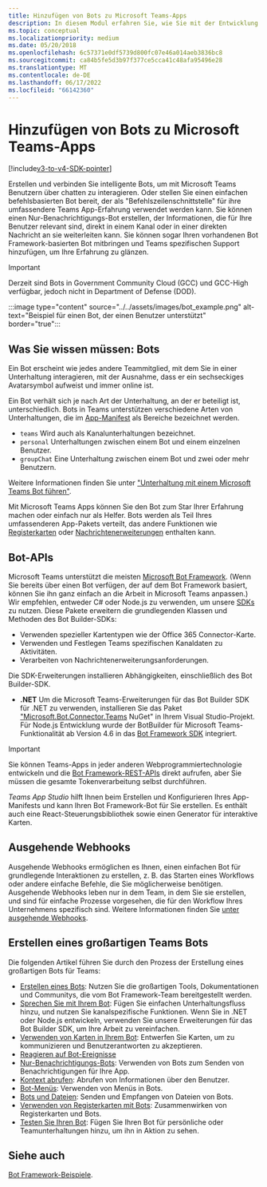 ```yaml
---
title: Hinzufügen von Bots zu Microsoft Teams-Apps
description: In diesem Modul erfahren Sie, wie Sie mit der Entwicklung von Bots in Microsoft Teams beginnen und was sind alle Anforderungen zum Hinzufügen eines Bots in Teams
ms.topic: conceptual
ms.localizationpriority: medium
ms.date: 05/20/2018
ms.openlocfilehash: 6c57371e0df5739d800fc07e46a014aeb3836bc8
ms.sourcegitcommit: ca84b5fe5d3b97f377ce5cca41c48afa95496e28
ms.translationtype: MT
ms.contentlocale: de-DE
ms.lasthandoff: 06/17/2022
ms.locfileid: "66142360"
---
```

# <a name="add-bots-to-microsoft-teams-apps"></a>Hinzufügen von Bots zu Microsoft Teams-Apps

[!include[v3-to-v4-SDK-pointer](~/includes/v3-to-v4-pointer-bots.md)]

Erstellen und verbinden Sie intelligente Bots, um mit Microsoft Teams Benutzern über chatten zu interagieren. Oder stellen Sie einen einfachen befehlsbasierten Bot bereit, der als "Befehlszeilenschnittstelle" für ihre umfassendere Teams App-Erfahrung verwendet werden kann. Sie können einen Nur-Benachrichtigungs-Bot erstellen, der Informationen, die für Ihre Benutzer relevant sind, direkt in einem Kanal oder in einer direkten Nachricht an sie weiterleiten kann. Sie können sogar Ihren vorhandenen Bot Framework-basierten Bot mitbringen und Teams spezifischen Support hinzufügen, um Ihre Erfahrung zu glänzen.

> [!IMPORTANT]
> Derzeit sind Bots in Government Community Cloud (GCC) und GCC-High verfügbar, jedoch nicht in Department of Defense (DOD).

:::image type="content" source="../../assets/images/bot_example.png" alt-text="Beispiel für einen Bot, der einen Benutzer unterstützt" border="true":::

## <a name="what-you-need-to-know-bots"></a>Was Sie wissen müssen: Bots

Ein Bot erscheint wie jedes andere Teammitglied, mit dem Sie in einer Unterhaltung interagieren, mit der Ausnahme, dass er ein sechseckiges Avatarsymbol aufweist und immer online ist.

Ein Bot verhält sich je nach Art der Unterhaltung, an der er beteiligt ist, unterschiedlich. Bots in Teams unterstützen verschiedene Arten von Unterhaltungen, die im [App-Manifest](~/resources/schema/manifest-schema.md) als Bereiche bezeichnet werden.

* `teams` Wird auch als Kanalunterhaltungen bezeichnet.
* `personal` Unterhaltungen zwischen einem Bot und einem einzelnen Benutzer.
* `groupChat` Eine Unterhaltung zwischen einem Bot und zwei oder mehr Benutzern.

Weitere Informationen finden Sie unter ["Unterhaltung mit einem Microsoft Teams Bot führen"](~/resources/bot-v3/bot-conversations/bots-conversations.md).

Mit Microsoft Teams Apps können Sie den Bot zum Star Ihrer Erfahrung machen oder einfach nur als Helfer. Bots werden als Teil Ihres umfassenderen App-Pakets verteilt, das andere Funktionen wie [Registerkarten](~/tabs/what-are-tabs.md) oder [Nachrichtenerweiterungen](~/messaging-extensions/what-are-messaging-extensions.md) enthalten kann.

## <a name="bot-apis"></a>Bot-APIs

Microsoft Teams unterstützt die meisten [Microsoft Bot Framework](https://dev.botframework.com/). (Wenn Sie bereits über einen Bot verfügen, der auf dem Bot Framework basiert, können Sie ihn ganz einfach an die Arbeit in Microsoft Teams anpassen.) Wir empfehlen, entweder C# oder Node.js zu verwenden, um unsere [SDKs](/microsoftteams/platform/#pivot=sdk-tools) zu nutzen. Diese Pakete erweitern die grundlegenden Klassen und Methoden des Bot Builder-SDKs:

* Verwenden spezieller Kartentypen wie der Office 365 Connector-Karte.
* Verwenden und Festlegen Teams spezifischen Kanaldaten zu Aktivitäten.
* Verarbeiten von Nachrichtenerweiterungsanforderungen.

Die SDK-Erweiterungen installieren Abhängigkeiten, einschließlich des Bot Builder-SDK.

* **.NET** Um die Microsoft Teams-Erweiterungen für das Bot Builder SDK für .NET zu verwenden, installieren Sie das Paket ["Microsoft.Bot.Connector.Teams](https://www.nuget.org/packages/Microsoft.Bot.Connector.Teams) NuGet" in Ihrem Visual Studio-Projekt. Für Node.js Entwicklung wurde der BotBuilder für Microsoft Teams-Funktionalität ab Version 4.6 in das [Bot Framework SDK](https://github.com/microsoft/botframework-sdk) integriert.

> [!IMPORTANT]
> Sie können Teams-Apps in jeder anderen Webprogrammiertechnologie entwickeln und die [Bot Framework-REST-APIs](/bot-framework/rest-api/bot-framework-rest-overview) direkt aufrufen, aber Sie müssen die gesamte Tokenverarbeitung selbst durchführen.

*Teams App Studio* hilft Ihnen beim Erstellen und Konfigurieren Ihres App-Manifests und kann Ihren Bot Framework-Bot für Sie erstellen. Es enthält auch eine React-Steuerungsbibliothek sowie einen Generator für interaktive Karten.

## <a name="outgoing-webhooks"></a>Ausgehende Webhooks

Ausgehende Webhooks ermöglichen es Ihnen, einen einfachen Bot für grundlegende Interaktionen zu erstellen, z. B. das Starten eines Workflows oder andere einfache Befehle, die Sie möglicherweise benötigen. Ausgehende Webhooks leben nur in dem Team, in dem Sie sie erstellen, und sind für einfache Prozesse vorgesehen, die für den Workflow Ihres Unternehmens spezifisch sind. Weitere Informationen finden Sie [unter ausgehende Webhooks](~/webhooks-and-connectors/how-to/add-outgoing-webhook.md).

## <a name="build-a-great-teams-bot"></a>Erstellen eines großartigen Teams Bots

Die folgenden Artikel führen Sie durch den Prozess der Erstellung eines großartigen Bots für Teams:

* [Erstellen eines Bots](~/resources/bot-v3/bots-create.md): Nutzen Sie die großartigen Tools, Dokumentationen und Communitys, die vom Bot Framework-Team bereitgestellt werden.
* [Sprechen Sie mit Ihrem Bot](~/resources/bot-v3/bot-conversations/bots-conversations.md): Fügen Sie einfachen Unterhaltungsfluss hinzu, und nutzen Sie kanalspezifische Funktionen. Wenn Sie in .NET oder Node.js entwickeln, verwenden Sie unsere Erweiterungen für das Bot Builder SDK, um Ihre Arbeit zu vereinfachen.
* [Verwenden von Karten in Ihrem Bot](~/resources/bot-v3/bots-cards.md): Entwerfen Sie Karten, um zu kommunizieren und Benutzerantworten zu akzeptieren.
* [Reagieren auf Bot-Ereignisse](~/resources/bot-v3/bots-notifications.md)
* [Nur-Benachrichtigungs-Bots](~/resources/bot-v3/bots-notification-only.md): Verwenden von Bots zum Senden von Benachrichtigungen für Ihre App.
* [Kontext abrufen](~/resources/bot-v3/bots-context.md): Abrufen von Informationen über den Benutzer.
* [Bot-Menüs](~/resources/bot-v3/bots-menus.md): Verwenden von Menüs in Bots.
* [Bots und Dateien](~/resources/bot-v3/bots-files.md): Senden und Empfangen von Dateien von Bots.
* [Verwenden von Registerkarten mit Bots](~/resources/bot-v3/bots-with-tabs.md): Zusammenwirken von Registerkarten und Bots.
* [Testen Sie Ihren Bot](~/resources/bot-v3/bots-test.md): Fügen Sie Ihren Bot für persönliche oder Teamunterhaltungen hinzu, um ihn in Aktion zu sehen.

## <a name="see-also"></a>Siehe auch

[Bot Framework-Beispiele](https://github.com/Microsoft/BotBuilder-Samples/blob/master/README.md).
